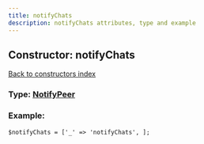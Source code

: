 ```yaml
---
title: notifyChats
description: notifyChats attributes, type and example
---
```

## Constructor: notifyChats  
[Back to constructors index](index.md)






### Type: [NotifyPeer](../types/NotifyPeer.md)


### Example:

```
$notifyChats = ['_' => 'notifyChats', ];
```